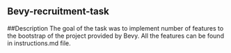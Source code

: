 ## Bevy-recruitment-task

##Description 
The goal of the task was to implement number of features to the bootstrap of the project provided by Bevy. All the features can be found in instructions.md file. 



